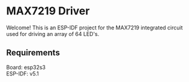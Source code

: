 # MAX7219 Driver

Welcome! This is an ESP-IDF project for the MAX7219 integrated circuit used for driving an array of 64 LED's.

## Requirements

Board: esp32s3  
ESP-IDF: v5.1
